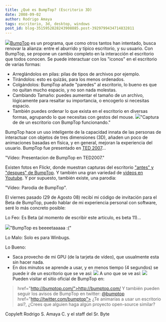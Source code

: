```yaml
---
title: ¿Qué es BumpTop? (Escritorio 3D)
date: 2008-09-02
author: Rodrigo Amaya
tags: escritorio, 3d, desktop, windows
post_id: blog-3515952828243908885.post-3929799434714832811
---
```


[![](http://www.bumptop.com/temp_images/logo.gif)](http://www.bumptop.com/temp_images/logo.gif)[BumpTop](http://bumptop.com/) es un programa, que como otros tantos han intentado, busca renovar la alianza: entre el aburrido y típico escritorio, y su usuario. Con BumpTop, se propone un cambio completo en la interacción el escritorio que todos conocen. Se puede interactuar con los "iconos" en el escritorio de varias formas:

- Arreglándolos en pilas: pilas de tipos de archivos por ejemplo.
- Tirándolos: esto es quizás, para los menos ordenados.
- Colgándolos: BumpTop añade "paredes" al escritorio, lo bueno es que no quitan mucho espacio, y no son nada molestas.
- Cambiando Tamaño: puedes aumentar el tamaño de un archivo, lógicamente para resaltar su importancia, o encogerlo si necesitas espacio.
- También puedes ordenar lo que exista en el escritorio en diversas formas, agrupando lo que necesitas con gestos del mouse.
[![](http://farm4.static.flickr.com/3122/2734506458_22bdf21865.jpg?v=0)](http://farm4.static.flickr.com/3122/2734506458_22bdf21865.jpg?v=0)"Captura de de un escritorio con BumpTop funcionando."

BumpTop hace un uso inteligente de la capacidad innata de las personas de interactuar con objetos de tres dimensiones (3D), añaden un poco de animaciones basadas en física, y en general, mejoran la experiencia del usuario. BumpTop fue presentado en [TED 2007](http://www.ted.com/index.php/talks/view/id/131)...

"Vídeo: Presentacion de BumpTop en TED2007."

Existen fotos en Flickr, donde muestran capturas del escritorio ["antes" y "despues" de BumpTop](http://flickr.com/groups/bumptops/). Y también una gran variedad de [videos en Youtube](http://www.youtube.com/results?search_query=bumptop&search_type=). Y por supuesto, también existe, una parodia:

"Vídeo: Parodia de BumpTop".

El viernes pasado (29 de Agosto 08) recibí mi código de invitación para el Beta de BumpTop, puedo hablar de mi experiencia personal con software, seré lo más concreto posible:

Lo Feo: Es Beta (al momento de escribir este articulo, es beta 11)...

[![](http://4.bp.blogspot.com/_ayvorITawE4/SL1FZVbP6dI/AAAAAAAABOQ/gsYH94j36BY/s320/bumptopbeta11.jpg)](http://4.bp.blogspot.com/_ayvorITawE4/SL1FZVbP6dI/AAAAAAAABOQ/gsYH94j36BY/s1600-h/bumptopbeta11.jpg)"BumpTop es beeeetaaaaa :("

Lo Malo: Solo es para Winbugs.

Lo Bueno:

- Saca provecho de mi GPU (de la tarjeta de vídeo), que usualmente esta sin hacer nada.
- En dos minutos se aprende a usar, y en menos tiempo (4 segundos) se puede ir de un escritorio que se ve así: [![](http://1.bp.blogspot.com/_ayvorITawE4/SL1FZrM3iGI/AAAAAAAABOY/4f8Jb0qc4Bg/s320/crap-bumptop-ramayac.jpg)](http://1.bp.blogspot.com/_ayvorITawE4/SL1FZrM3iGI/AAAAAAAABOY/4f8Jb0qc4Bg/s1600-h/crap-bumptop-ramayac.jpg) A uno que se ve así: [![](http://2.bp.blogspot.com/_ayvorITawE4/SL1FZ26DzaI/AAAAAAAABOg/sm1g8-mAss8/s320/neat-bumptop-ramayac.jpg)](http://2.bp.blogspot.com/_ayvorITawE4/SL1FZ26DzaI/AAAAAAAABOg/sm1g8-mAss8/s1600-h/neat-bumptop-ramayac.jpg)
Pueden visitar el sitio oficial de BumpTop en:

> href="http://bumptop.com/">http://bumptop.com/
Y también pueden seguir los avisos de BumpTop en twitter: [@bumptop](http://twitter.com/bumptop)
> href="http://twitter.com/bumptop">
¿Te animarías a usar un escritorio así?, ¿Crees que alguien haga algún proyecto open-source similar?

Copyleft Rodrigo S. Amaya C. y el staff del Sr. Byte